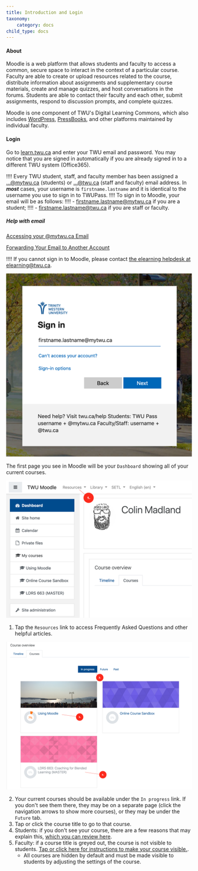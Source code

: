 ```yaml
---
title: Introduction and Login
taxonomy:
    category: docs
child_type: docs
---
```


#### About
Moodle is a web platform that allows students and faculty to access a common, secure space to interact in the context of a particular course. Faculty are able to create or upload resources related to the course, distribute information about assignments and supplementary course materials, create and manage quizzes, and host conversations in the forums. Students are able to contact their faculty and each other, submit assignments, respond to discussion prompts, and complete quizzes.

Moodle is one component of TWU's Digital Learning Commons, which also includes [WordPress](https://create.twu.ca), [PressBooks](https://books.twu.ca), and other platforms maintained by individual faculty.


#### Login

Go to [learn.twu.ca](https://learn.twu.ca) and enter your TWU email and password. You may notice that you are signed in automatically if you are already signed in to a different TWU system (Office365).

!!!! Every TWU student, staff, and faculty member has been assigned a ...@mytwu.ca (students) or ...@twu.ca (staff and faculty) email address. In ***most*** cases, your username is `firstname.lastname` and it is identical to the username you use to sign in to TWUPass.
!!!! To sign in to Moodle, your email will be as follows:
!!!! - firstname.lastname@mytwu.ca if you are a student;
!!!! - firstname.lastname@twu.ca if you are staff or faculty.

##### Help with email

<a class="embedly-card" data-card-controls="0" href="https://trinitywestern.teamdynamix.com/TDClient/1904/Portal/KB/ArticleDet?ID=25042">Accessing your @mytwu.ca Email</a>
<script async src="//cdn.embedly.com/widgets/platform.js" charset="UTF-8"></script>

<a class="embedly-card" data-card-controls="0" href="https://trinitywestern.teamdynamix.com/TDClient/1904/Portal/KB/ArticleDet?ID=15573">Forwarding Your Email to Another Account</a>
<script async src="//cdn.embedly.com/widgets/platform.js" charset="UTF-8"></script>

!!!! If you cannot sign in to Moodle, please contact [the elearning helpdesk at elearning@twu.ca](mailto:elearning@twu.ca).


![](sign-in-1.png)


The first page you see in Moodle will be your `Dashboard` showing all of your current courses.

![](dashboard-1.png)
1. Tap the `Resources` link to access Frequently Asked Questions and other helpful articles.

![](dashboard-2.png)

2. Your current courses should be available under the `In progress` link. If you don't see them there, they may be on a separate page (click the navigation arrows to show more courses), or they may be under the `Future` tab.
3. Tap or click the course title to go to that course.
4. Students: if you don't see your course, there are a few reasons that may explain this, [which you can review here](https://create.twu.ca/help/moodle/basics/course-not-showing).
4. Faculty: if a course title is greyed out, the course is not visible to students. [Tap or click here for instructions to make your course visible.](https://create.twu.ca/help/moodle/faculty/show-hide).
   - All courses are hidden by default and must be made visible to students by adjusting the settings of the course.
